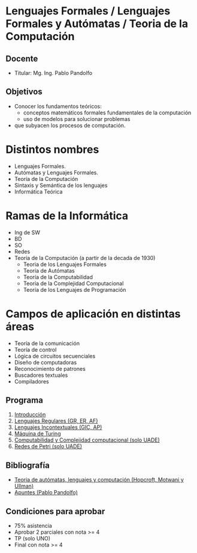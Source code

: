 # Lenguajes Formales / Lenguajes Formales y Autómatas / Teoria de la Computación

## Docente

* Titular: Mg. Ing. Pablo Pandolfo

## Objetivos

* Conocer los fundamentos teóricos:
  * conceptos matemáticos formales fundamentales de la computación
  * uso de modelos para solucionar problemas
* que subyacen los procesos de computación.

# Distintos nombres

* Lenguajes Formales.
* Autómatas y Lenguajes Formales.
* Teoría de la Computación
* Sintaxis y Semántica de los lenguajes 
* Informática Teórica

# Ramas de la Informática

* Ing de SW
* BD
* SO
* Redes
* Teoría de la Computación (a partir de la decada de 1930)
  * Teoria de los Lenguajes Formales
  * Teoría de Autómatas
  * Teoría de la Computabilidad
  * Teoría de la Complejidad Computacional
  * Teoría de los Lenguajes de Programación

# Campos de aplicación en distintas áreas

* Teoría de la comunicación
* Teoría de control
* Lógica de circuitos secuenciales
* Diseño de computadoras
* Reconocimiento de patrones
* Buscadores textuales
* Compiladores

## Programa

1. [Introducción](doc/intro.md)
1. [Lenguajes Regulares (GR, ER, AF)](doc/regulares.md)
1. [Lenguajes Incontextuales (GIC, AP)](doc/incontextuales.md)
1. [Máquina de Turing](doc/turing.md)
1. [Computabilidad y Complejidad computacional (solo UADE)](doc/compu-complej.md)
1. [Redes de Petri (solo UADE)](doc/petri.md)

## Bibliografía

* [Teoria de autómatas, lenguajes y computación (Hopcroft, Motwani y Ullman)](biblio/)
* [Apuntes (Pablo Pandolfo)](doc/)

## Condiciones para aprobar

* 75% asistencia
* Aprobar 2 parciales con nota >= 4
* TP (solo UNO)
* Final con nota >= 4
